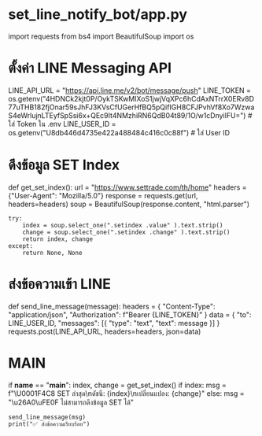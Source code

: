 # set_line_notify_bot/app.py
import requests
from bs4 import BeautifulSoup
import os

# ตั้งค่า LINE Messaging API
LINE_API_URL = "https://api.line.me/v2/bot/message/push"
LINE_TOKEN = os.getenv("4HDNCk2kjt0P/OykTSKwMIXoS1jwjVqXPc6hCdAxNTrrX0ERv8D77uTHB182fjOnar59sJhFJ3KVsCfUGerHfBQ5pQifIGH8CFJPvhVf8Xo7WzwaS4eWrlujnLTEyfSpSsi6x+QEc9It4NMzhiRN6QdB04t89/1O/w1cDnyilFU=")  # ใส่ Token ใน .env
LINE_USER_ID = os.getenv("U8db446d4735e422a488484c416c0c88f")  # ใส่ User ID

# ดึงข้อมูล SET Index

def get_set_index():
    url = "https://www.settrade.com/th/home"
    headers = {"User-Agent": "Mozilla/5.0"}
    response = requests.get(url, headers=headers)
    soup = BeautifulSoup(response.content, "html.parser")

    try:
        index = soup.select_one(".setindex .value" ).text.strip()
        change = soup.select_one(".setindex .change" ).text.strip()
        return index, change
    except:
        return None, None

# ส่งข้อความเข้า LINE

def send_line_message(message):
    headers = {
        "Content-Type": "application/json",
        "Authorization": f"Bearer {LINE_TOKEN}"
    }
    data = {
        "to": LINE_USER_ID,
        "messages": [{
            "type": "text",
            "text": message
        }]
    }
    requests.post(LINE_API_URL, headers=headers, json=data)

# MAIN
if __name__ == "__main__":
    index, change = get_set_index()
    if index:
        msg = f"\U0001F4C8 SET ล่าสุด\nดัชนี: {index}\nเปลี่ยนแปลง: {change}"
    else:
        msg = "\u26A0\uFE0F ไม่สามารถดึงข้อมูล SET ได้"

    send_line_message(msg)
    print("✅ ส่งข้อความเรียบร้อย")
